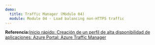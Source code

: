 ```yaml
---
demo:
  title: Traffic Manager (Módulo 04)
  module: Module 04 - Load balancing non-HTTPS traffic
---
```


**Referencia:**[Inicio rápido: Creación de un perfil de alta disponibilidad de aplicaciones: Azure Portal: Azure Traffic Manager](https://learn.microsoft.com/azure/traffic-manager/quickstart-create-traffic-manager-profile)


